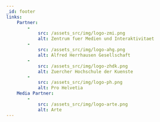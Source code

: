 ```yaml
---
_id: footer
links:
    Partner:
        -
            src: /assets_src/img/logo-zmi.png
            alt: Zentrum fuer Medien und Interaktivitaet
        -
            src: /assets_src/img/logo-ahg.png
            alt: Alfred Herrhausen Gesellschaft
        -
            src: /assets_src/img/logo-zhdk.png
            alt: Zuercher Hochschule der Kuenste
        -
            src: /assets_src/img/logo-ph.png
            alt: Pro Helvetia
    Media Partner:
        -
            src: /assets_src/img/logo-arte.png
            alt: Arte
---
```

